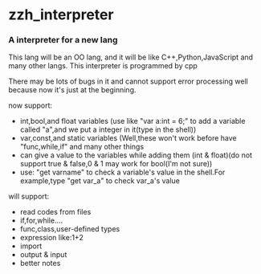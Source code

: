 # zzh_interpreter

### A interpreter for a new lang

This lang will be an OO lang, and it will be like C++,Python,JavaScript and many other langs.
This interpreter is programmed by cpp

There may be lots of bugs in it and cannot support error processing well because now it's just at the beginning.

now support:
* int,bool,and float variables (use like "var a:int = 6;" to add a variable called "a",and we put a integer in it(type in the shell))
* var,const,and static variables (Well,these won't work before have "func,while,if" and many other things
* can give a value to the variables while adding them (int & float)(do not support true & false,0 & 1 may work for bool(I'm not sure))
* use: "get varname" to check a variable's value in the shell.For example,type "get var_a" to check var_a's value

will support:
* read codes from files
* if,for,while....
* func,class,user-defined types
* expression like:1+2
* import
* output & input
* better notes

